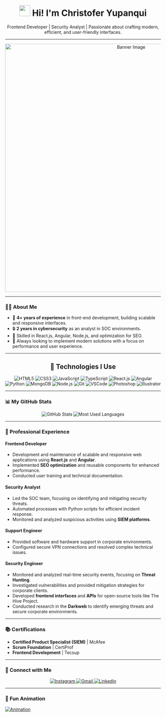 <h1 align="center">
  <img src="https://media.giphy.com/media/hvRJCLFzcasrR4ia7z/giphy.gif" width="35px">
  Hi! I'm Christofer Yupanqui
</h1>
<p align="center">Frontend Developer | Security Analyst | Passionate about crafting modern, efficient, and user-friendly interfaces.</p>

---

<div align="center">
  <img src="https://user-images.githubusercontent.com/000000/placeholder.png" alt="Banner Image" width="800px">
</div>

---

### 🧑‍💻 About Me
- 🌟 **4+ years of experience** in front-end development, building scalable and responsive interfaces.
- 🔒 **2 years in cybersecurity** as an analyst in SOC environments.
- 🔧 Skilled in React.js, Angular, Node.js, and optimization for SEO.
- 🏅 Always looking to implement modern solutions with a focus on performance and user experience.

---

<div align="center">
  <h2>🚀 Technologies I Use</h2>
  <p>
    <img src="https://img.icons8.com/color/48/html-5.png" alt="HTML5" />
    <img src="https://img.icons8.com/color/48/css3.png" alt="CSS3" />
    <img src="https://img.icons8.com/color/48/javascript.png" alt="JavaScript" />
    <img src="https://img.icons8.com/color/48/typescript.png" alt="TypeScript" />
    <img src="https://img.icons8.com/plasticine/48/react.png" alt="React.js" />
    <img src="https://img.icons8.com/color/48/angularjs.png" alt="Angular" />
    <img src="https://img.icons8.com/color/48/python.png" alt="Python" />
    <img src="https://img.icons8.com/color/48/mongodb.png" alt="MongoDB" />
    <img src="https://img.icons8.com/color/48/nodejs.png" alt="Node.js" />
    <img src="https://img.icons8.com/color/48/git.png" alt="Git" />
    <img src="https://img.icons8.com/color/48/visual-studio-code-2019.png" alt="VSCode" />
    <img src="https://img.icons8.com/color/48/adobe-photoshop.png" alt="Photoshop" />
    <img src="https://img.icons8.com/color/48/adobe-illustrator.png" alt="Illustrator" />
  </p>
</div>

---

### 📊 My GitHub Stats

<div align="center">
  <img src="https://github-readme-stats.vercel.app/api?username=ChristoferYup&show_icons=true&theme=radical" alt="GitHub Stats" />
  <img src="https://github-readme-stats.vercel.app/api/top-langs/?username=ChristoferYup&layout=compact&theme=radical" alt="Most Used Languages" />
</div>

---

### 🌟 Professional Experience

#### **Frontend Developer** 
- Development and maintenance of scalable and responsive web applications using **React.js** and **Angular**.
- Implemented **SEO optimization** and reusable components for enhanced performance.
- Conducted user training and technical documentation.

#### **Security Analyst** 
- Led the SOC team, focusing on identifying and mitigating security threats.
- Automated processes with Python scripts for efficient incident response.
- Monitored and analyzed suspicious activities using **SIEM platforms**.

#### **Support Engineer** 
- Provided software and hardware support in corporate environments.
- Configured secure VPN connections and resolved complex technical issues.

#### **Security Engineer**
- Monitored and analyzed real-time security events, focusing on **Threat Hunting**.
- Investigated vulnerabilities and provided mitigation strategies for corporate clients.
- Developed **frontend interfaces** and **APIs** for open-source tools like The Hive Project.
- Conducted research in the **Darkweb** to identify emerging threats and secure corporate environments.

---

### 📚 Certifications
- **Certified Product Specialist (SIEM)** | McAfee
- **Scrum Foundation** | CertiProf
- **Frontend Development** | Tecsup

---

### 🤝 Connect with Me

<p align="center">
  <a href="https://www.instagram.com/christoferalonso29/" target="_blank">
    <img src="https://img.icons8.com/color/48/instagram-new--v1.png" alt="Instagram" />
  </a>
  <a href="mailto:christofer.yupanqui.rosales@gmail.com" target="_blank">
    <img src="https://img.icons8.com/color/48/gmail-new.png" alt="Gmail" />
  </a>
  <a href="https://www.linkedin.com/in/christofer-alonso-y-9a03a3218/" target="_blank">
    <img src="https://img.icons8.com/color/48/linkedin.png" alt="LinkedIn" />
  </a>
</p>


---

### 🎥 Fun Animation
[![Animation](https://img.youtube.com/vi/dQw4w9WgXcQ/0.jpg)](https://www.youtube.com/watch?v=dQw4w9WgXcQ)
